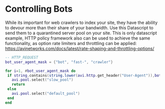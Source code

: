 #  Controlling Bots

 While its important for web crawlers to index your site, they have the ability to devour more than their share of your bandwidth.  Use this Datascript to send them to a quarantined server pool on your site. This is only datascript example, HTTP policy framework also can be used to achieve the same functionality, as option rate limiters and throttling can be applied: https://avinetworks.com/docs/latest/rate-shaping-and-throttling-options/

```lua
-- HTTP_REQUEST
bot_user_agent_mask = {"bot", "fast-", "crawler"}

for i=1, #bot_user_agent_mask do
 if string.contains(string.lower(avi.http.get_header("User-Agent")),bot_user_agent_mask[i]) then
   avi.pool.select("slow_pool")
   return
 else
   avi.pool.select("default_pool")
 end
end
```
